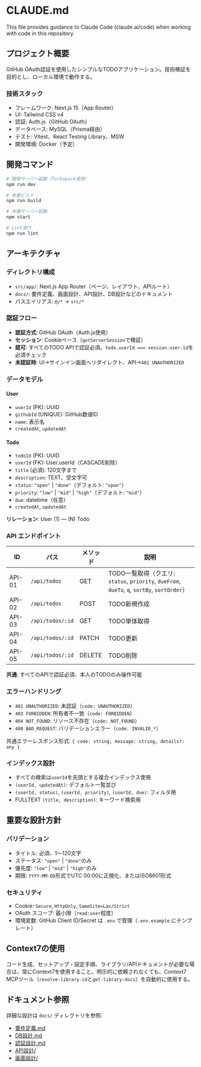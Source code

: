 # CLAUDE.md

This file provides guidance to Claude Code (claude.ai/code) when working with code in this repository.

## プロジェクト概要

GitHub OAuth認証を使用したシンプルなTODOアプリケーション。技術検証を目的とし、ローカル環境で動作する。

### 技術スタック
- フレームワーク: Next.js 15（App Router）
- UI: Tailwind CSS v4
- 認証: Auth.js（GitHub OAuth）
- データベース: MySQL（Prisma経由）
- テスト: Vitest、React Testing Library、MSW
- 開発環境: Docker（予定）

## 開発コマンド

```bash
# 開発サーバー起動（Turbopack使用）
npm run dev

# 本番ビルド
npm run build

# 本番サーバー起動
npm start

# Lint実行
npm run lint
```

## アーキテクチャ

### ディレクトリ構成
- `src/app/`: Next.js App Router（ページ、レイアウト、APIルート）
- `docs/`: 要件定義、画面設計、API設計、DB設計などのドキュメント
- パスエイリアス: `@/*` → `src/*`

### 認証フロー
- **認証方式**: GitHub OAuth（Auth.js使用）
- **セッション**: Cookieベース（`getServerSession`で検証）
- **認可**: すべてのTODO APIで認証必須。`todo.userId === session.user.id`を必須チェック
- **未認証時**: UI→サインイン画面へリダイレクト、API→`401 UNAUTHORIZED`

### データモデル
#### User
- `userId` (PK): UUID
- `githubId` (UNIQUE): GitHub数値ID
- `name`: 表示名
- `createdAt`, `updatedAt`

#### Todo
- `todoId` (PK): UUID
- `userId` (FK): User.userId（CASCADE削除）
- `title` (必須): 120文字まで
- `description`: TEXT、空文字可
- `status`: `"open"` | `"done"`（デフォルト: `"open"`）
- `priority`: `"low"` | `"mid"` | `"high"`（デフォルト: `"mid"`）
- `due`: datetime（任意）
- `createdAt`, `updatedAt`

**リレーション**: User (1) — (N) Todo

### API エンドポイント
| ID | パス | メソッド | 説明 |
|---|---|---|---|
| API-01 | `/api/todos` | GET | TODO一覧取得（クエリ: `status`, `priority`, `dueFrom`, `dueTo`, `q`, `sortBy`, `sortOrder`） |
| API-02 | `/api/todos` | POST | TODO新規作成 |
| API-03 | `/api/todos/:id` | GET | TODO単体取得 |
| API-04 | `/api/todos/:id` | PATCH | TODO更新 |
| API-05 | `/api/todos/:id` | DELETE | TODO削除 |

**共通**: すべてのAPIで認証必須、本人のTODOのみ操作可能

### エラーハンドリング
- `401 UNAUTHORIZED`: 未認証（`code: UNAUTHORIZED`）
- `403 FORBIDDEN`: 所有者不一致（`code: FORBIDDEN`）
- `404 NOT_FOUND`: リソース不存在（`code: NOT_FOUND`）
- `400 BAD_REQUEST`: バリデーションエラー（`code: INVALID_*`）

共通エラーレスポンス形式: `{ code: string, message: string, details?: any }`

### インデックス設計
- すべての検索は`userId`を先頭とする複合インデックス使用
- `(userId, updatedAt)`: デフォルト一覧並び
- `(userId, status)`, `(userId, priority)`, `(userId, due)`: フィルタ用
- FULLTEXT `(title, description)`: キーワード検索用

## 重要な設計方針

### バリデーション
- タイトル: 必須、1〜120文字
- ステータス: `"open"` | `"done"`のみ
- 優先度: `"low"` | `"mid"` | `"high"`のみ
- 期限: `YYYY-MM-DD`形式でUTC 00:00に正規化、またはISO8601形式

### セキュリティ
- Cookie: `Secure`, `HttpOnly`, `SameSite=Lax/Strict`
- OAuth スコープ: 最小限（`read:user`程度）
- 環境変数: GitHub Client ID/Secret は `.env` で管理（`.env.example` にテンプレート）

## Context7の使用

コード生成、セットアップ・設定手順、ライブラリ/APIドキュメントが必要な場合は、常にContext7を使用すること。明示的に依頼されなくても、Context7 MCPツール（`resolve-library-id`と`get-library-docs`）を自動的に使用する。

## ドキュメント参照

詳細な設計は `docs/` ディレクトリを参照:
- [要件定義.md](docs/要件定義.md)
- [DB設計.md](docs/DB設計.md)
- [認証設計.md](docs/認証設計.md)
- [API設計/](docs/API設計/)
- [画面設計/](docs/画面設計/)
